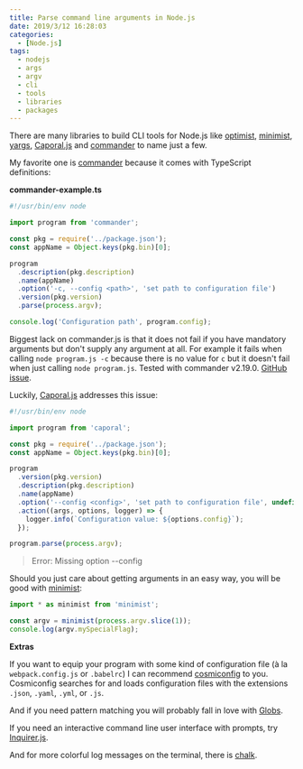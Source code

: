 ```yaml
---
title: Parse command line arguments in Node.js
date: 2019/3/12 16:28:03
categories:
  - [Node.js]
tags:
  - nodejs
  - args
  - argv
  - cli
  - tools
  - libraries
  - packages
---
```


There are many libraries to build CLI tools for Node.js like [optimist](https://github.com/substack/node-optimist), [minimist](https://github.com/substack/minimist), [yargs](https://github.com/yargs/yargs), [Caporal.js](https://github.com/mattallty/Caporal.js) and [commander](https://github.com/tj/commander.js) to name just a few.

My favorite one is [commander](https://github.com/tj/commander.js) because it comes with TypeScript definitions:

**commander-example.ts**

```ts
#!/usr/bin/env node

import program from 'commander';

const pkg = require('../package.json');
const appName = Object.keys(pkg.bin)[0];

program
  .description(pkg.description)
  .name(appName)
  .option('-c, --config <path>', 'set path to configuration file')
  .version(pkg.version)
  .parse(process.argv);

console.log('Configuration path', program.config);
```

Biggest lack on commander.js is that it does not fail if you have mandatory arguments but don't supply any argument at all. For example it fails when calling `node program.js -c` because there is no value for `c` but it doesn't fail when just calling `node program.js`. Tested with commander v2.19.0. [GitHub issue](https://github.com/tj/commander.js/issues/44).

Luckily, [Caporal.js](https://github.com/mattallty/Caporal.js) addresses this issue:

```ts
#!/usr/bin/env node

import program from 'caporal';

const pkg = require('../package.json');
const appName = Object.keys(pkg.bin)[0];

program
  .version(pkg.version)
  .description(pkg.description)
  .name(appName)
  .option('--config <config>', 'set path to configuration file', undefined, undefined, true)
  .action((args, options, logger) => {
    logger.info(`Configuration value: ${options.config}`);
  });

program.parse(process.argv);
```

> Error: Missing option --config

Should you just care about getting arguments in an easy way, you will be good with [minimist](https://github.com/substack/minimist):

```ts
import * as minimist from 'minimist';

const argv = minimist(process.argv.slice(1));
console.log(argv.mySpecialFlag);
```

**Extras**

If you want to equip your program with some kind of configuration file (à la `webpack.config.js` or `.babelrc`) I can recommend [cosmiconfig](https://github.com/davidtheclark/cosmiconfig) to you. Cosmiconfig searches for and loads configuration files with the extensions `.json`, `.yaml`, `.yml`, or `.js`.

And if you need pattern matching you will probably fall in love with [Globs](https://github.com/isaacs/node-glob).

If you need an interactive command line user interface with prompts, try [Inquirer.js](https://github.com/SBoudrias/Inquirer.js).

And for more colorful log messages on the terminal, there is [chalk](https://github.com/chalk/chalk).
